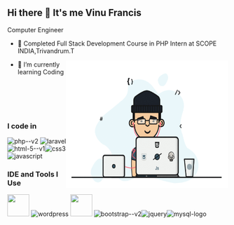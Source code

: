## Hi there 👋 It's me Vinu Francis

Computer Engineer 
- 🌱 Completed Full Stack Development Course in PHP Intern at SCOPE INDIA,Trivandrum.T
<img align="right" width="370" height="290" src="https://raw.githubusercontent.com/kvssankar/kvssankar/main/programmer.gif">
                                               
- 🌱 I’m currently learning Coding

<br />
<br />
<br />
<br />
  
### I code in

<img width="64" height="64" src="https://img.icons8.com/nolan/64/php--v2.png" alt="php--v2"/> <img width="48" height="48" src="https://img.icons8.com/fluency/48/laravel.png" alt="laravel"/> <img width="48" height="48" src="https://img.icons8.com/color/48/html-5--v1.png" alt="html-5--v1"/><img width="48" height="48" src="https://img.icons8.com/fluency/48/css3.png" alt="css3"/><img width="48" height="48" src="https://img.icons8.com/fluency/48/javascript.png" alt="javascript"/>
### IDE and Tools I Use
<img height="50" width="50" src="https://img.icons8.com/color/48/000000/visual-studio-code-2019.png"/>  <img width="48" height="48" src="https://img.icons8.com/color/48/wordpress.png" alt="wordpress"/>
<img height="50" width="50" src="https://img.icons8.com/color/50/000000/git.png"/> <img width="48" height="48" src="https://img.icons8.com/color/48/bootstrap--v2.png" alt="bootstrap--v2"/><img width="50" height="50" src="https://img.icons8.com/ios/50/000000/jquery.png" alt="jquery"/><img width="48" height="48" src="https://img.icons8.com/color/48/mysql-logo.png" alt="mysql-logo"/>

